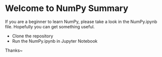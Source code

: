 # Welcome to NumPy Summary

If you are a beginner to learn NumPy, please take a look in the NumPy.ipynb file. Hopefully you can get something useful.

- Clone the repository
- Run the NumPy.ipynb in Jupyter Notebook

Thanks~
